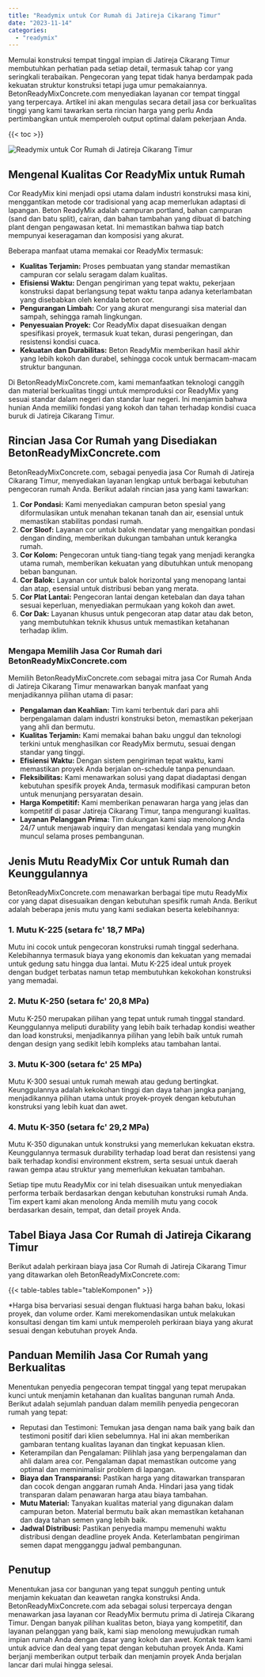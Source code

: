 ```yaml
---
title: "Readymix untuk Cor Rumah di Jatireja Cikarang Timur"
date: "2023-11-14"
categories: 
  - "readymix"
---
```


Memulai konstruksi tempat tinggal impian di Jatireja Cikarang Timur membutuhkan perhatian pada setiap detail, termasuk tahap cor yang seringkali terabaikan. Pengecoran yang tepat tidak hanya berdampak pada kekuatan struktur konstruksi tetapi juga umur pemakaiannya. BetonReadyMixConcrete.com menyediakan layanan cor tempat tinggal yang terpercaya. Artikel ini akan mengulas secara detail jasa cor berkualitas tinggi yang kami tawarkan serta rincian harga yang perlu Anda pertimbangkan untuk memperoleh output optimal dalam pekerjaan Anda.

{{< toc >}}

![Readymix untuk Cor Rumah di Jatireja Cikarang Timur](https://betoncor8.github.io/cor/harga-beton-readymix-concrete%20(28).png)

## Mengenal Kualitas Cor ReadyMix untuk Rumah

Cor ReadyMix kini menjadi opsi utama dalam industri konstruksi masa kini, menggantikan metode cor tradisional yang acap memerlukan adaptasi di lapangan. Beton ReadyMix adalah campuran portland, bahan campuran (sand dan batu split), cairan, dan bahan tambahan yang dibuat di batching plant dengan pengawasan ketat. Ini memastikan bahwa tiap batch mempunyai keseragaman dan komposisi yang akurat.

Beberapa manfaat utama memakai cor ReadyMix termasuk:

- **Kualitas Terjamin:** Proses pembuatan yang standar memastikan campuran cor selalu seragam dalam kualitas.
- **Efisiensi Waktu:** Dengan pengiriman yang tepat waktu, pekerjaan konstruksi dapat berlangsung tepat waktu tanpa adanya keterlambatan yang disebabkan oleh kendala beton cor.
- **Pengurangan Limbah:** Cor yang akurat mengurangi sisa material dan sampah, sehingga ramah lingkungan.
- **Penyesuaian Proyek:** Cor ReadyMix dapat disesuaikan dengan spesifikasi proyek, termasuk kuat tekan, durasi pengeringan, dan resistensi kondisi cuaca.
- **Kekuatan dan Durabilitas:** Beton ReadyMix memberikan hasil akhir yang lebih kokoh dan durabel, sehingga cocok untuk bermacam-macam struktur bangunan.

Di BetonReadyMixConcrete.com, kami memanfaatkan teknologi canggih dan material berkualitas tinggi untuk memproduksi cor ReadyMix yang sesuai standar dalam negeri dan standar luar negeri. Ini menjamin bahwa hunian Anda memiliki fondasi yang kokoh dan tahan terhadap kondisi cuaca buruk di Jatireja Cikarang Timur.

## Rincian Jasa Cor Rumah yang Disediakan BetonReadyMixConcrete.com

BetonReadyMixConcrete.com, sebagai penyedia jasa Cor Rumah di Jatireja Cikarang Timur, menyediakan layanan lengkap untuk berbagai kebutuhan pengecoran rumah Anda. Berikut adalah rincian jasa yang kami tawarkan:

1. **Cor Pondasi:** Kami menyediakan campuran beton spesial yang diformulasikan untuk menahan tekanan tanah dan air, esensial untuk memastikan stabilitas pondasi rumah.
2. **Cor Sloof:** Layanan cor untuk balok mendatar yang mengaitkan pondasi dengan dinding, memberikan dukungan tambahan untuk kerangka rumah.
3. **Cor Kolom:** Pengecoran untuk tiang-tiang tegak yang menjadi kerangka utama rumah, memberikan kekuatan yang dibutuhkan untuk menopang beban bangunan.
4. **Cor Balok:** Layanan cor untuk balok horizontal yang menopang lantai dan atap, esensial untuk distribusi beban yang merata.
5. **Cor Plat Lantai:** Pengecoran lantai dengan ketebalan dan daya tahan sesuai keperluan, menyediakan permukaan yang kokoh dan awet.
6. **Cor Dak:** Layanan khusus untuk pengecoran atap datar atau dak beton, yang membutuhkan teknik khusus untuk memastikan ketahanan terhadap iklim.

### Mengapa Memilih Jasa Cor Rumah dari BetonReadyMixConcrete.com

Memilih BetonReadyMixConcrete.com sebagai mitra jasa Cor Rumah Anda di Jatireja Cikarang Timur menawarkan banyak manfaat yang menjadikannya pilihan utama di pasar:

- **Pengalaman dan Keahlian:** Tim kami terbentuk dari para ahli berpengalaman dalam industri konstruksi beton, memastikan pekerjaan yang ahli dan bermutu.
- **Kualitas Terjamin:** Kami memakai bahan baku unggul dan teknologi terkini untuk menghasilkan cor ReadyMix bermutu, sesuai dengan standar yang tinggi.
- **Efisiensi Waktu:** Dengan sistem pengiriman tepat waktu, kami memastikan proyek Anda berjalan on-schedule tanpa penundaan.
- **Fleksibilitas:** Kami menawarkan solusi yang dapat diadaptasi dengan kebutuhan spesifik proyek Anda, termasuk modifikasi campuran beton untuk menunjang persyaratan desain.
- **Harga Kompetitif:** Kami memberikan penawaran harga yang jelas dan kompetitif di pasar Jatireja Cikarang Timur, tanpa mengurangi kualitas.
- **Layanan Pelanggan Prima:** Tim dukungan kami siap menolong Anda 24/7 untuk menjawab inquiry dan mengatasi kendala yang mungkin muncul selama proses pembangunan.

## Jenis Mutu ReadyMix Cor untuk Rumah dan Keunggulannya

BetonReadyMixConcrete.com menawarkan berbagai tipe mutu ReadyMix cor yang dapat disesuaikan dengan kebutuhan spesifik rumah Anda. Berikut adalah beberapa jenis mutu yang kami sediakan beserta kelebihannya:

### 1\. Mutu K-225 (setara fc' 18,7 MPa)

Mutu ini cocok untuk pengecoran konstruksi rumah tinggal sederhana. Kelebihannya termasuk biaya yang ekonomis dan kekuatan yang memadai untuk gedung satu hingga dua lantai. Mutu K-225 ideal untuk proyek dengan budget terbatas namun tetap membutuhkan kekokohan konstruksi yang memadai.

### 2\. Mutu K-250 (setara fc' 20,8 MPa)

Mutu K-250 merupakan pilihan yang tepat untuk rumah tinggal standard. Keunggulannya meliputi durability yang lebih baik terhadap kondisi weather dan load konstruksi, menjadikannya pilihan yang lebih baik untuk rumah dengan design yang sedikit lebih kompleks atau tambahan lantai.

### 3\. Mutu K-300 (setara fc' 25 MPa)

Mutu K-300 sesuai untuk rumah mewah atau gedung bertingkat. Keunggulannya adalah kekokohan tinggi dan daya tahan jangka panjang, menjadikannya pilihan utama untuk proyek-proyek dengan kebutuhan konstruksi yang lebih kuat dan awet.

### 4\. Mutu K-350 (setara fc' 29,2 MPa)

Mutu K-350 digunakan untuk konstruksi yang memerlukan kekuatan ekstra. Keunggulannya termasuk durability terhadap load berat dan resistensi yang baik terhadap kondisi environment ekstrem, serta sesuai untuk daerah rawan gempa atau struktur yang memerlukan kekuatan tambahan.

Setiap tipe mutu ReadyMix cor ini telah disesuaikan untuk menyediakan performa terbaik berdasarkan dengan kebutuhan konstruksi rumah Anda. Tim expert kami akan menolong Anda memilih mutu yang cocok berdasarkan desain, tempat, dan detail proyek Anda.

## Tabel Biaya Jasa Cor Rumah di Jatireja Cikarang Timur

Berikut adalah perkiraan biaya jasa Cor Rumah di Jatireja Cikarang Timur yang ditawarkan oleh BetonReadyMixConcrete.com:

{{< table-tables table="tableKomponen" >}}

\*Harga bisa bervariasi sesuai dengan fluktuasi harga bahan baku, lokasi proyek, dan volume order. Kami merekomendasikan untuk melakukan konsultasi dengan tim kami untuk memperoleh perkiraan biaya yang akurat sesuai dengan kebutuhan proyek Anda.

## Panduan Memilih Jasa Cor Rumah yang Berkualitas

Menentukan penyedia pengecoran tempat tinggal yang tepat merupakan kunci untuk menjamin ketahanan dan kualitas bangunan rumah Anda. Berikut adalah sejumlah panduan dalam memilih penyedia pengecoran rumah yang tepat:

- Reputasi dan Testimoni: Temukan jasa dengan nama baik yang baik dan testimoni positif dari klien sebelumnya. Hal ini akan memberikan gambaran tentang kualitas layanan dan tingkat kepuasan klien.
- Keterampilan dan Pengalaman: Pilihlah jasa yang berpengalaman dan ahli dalam area cor. Pengalaman dapat memastikan outcome yang optimal dan meminimalisir problem di lapangan.
- **Biaya dan Transparansi:** Pastikan harga yang ditawarkan transparan dan cocok dengan anggaran rumah Anda. Hindari jasa yang tidak transparan dalam penawaran harga atau biaya tambahan.
- **Mutu Material:** Tanyakan kualitas material yang digunakan dalam campuran beton. Material bermutu baik akan memastikan ketahanan dan daya tahan semen yang lebih baik.
- **Jadwal Distribusi:** Pastikan penyedia mampu memenuhi waktu distribusi dengan deadline proyek Anda. Keterlambatan pengiriman semen dapat mengganggu jadwal pembangunan.

## Penutup

Menentukan jasa cor bangunan yang tepat sungguh penting untuk menjamin kekuatan dan keawetan rangka konstruksi Anda. BetonReadyMixConcrete.com ada sebagai solusi terpercaya dengan menawarkan jasa layanan cor ReadyMix bermutu prima di Jatireja Cikarang Timur. Dengan banyak pilihan kualitas beton, biaya yang kompetitif, dan layanan pelanggan yang baik, kami siap menolong mewujudkan rumah impian rumah Anda dengan dasar yang kokoh dan awet. Kontak team kami untuk advice dan deal yang tepat dengan kebutuhan proyek Anda. Kami berjanji memberikan output terbaik dan menjamin proyek Anda berjalan lancar dari mulai hingga selesai.
